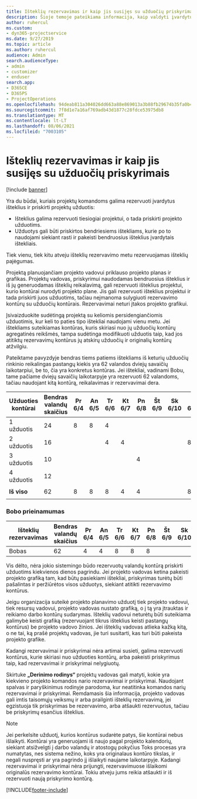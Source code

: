 ```yaml
---
title: Išteklių rezervavimas ir kaip jis susijęs su užduočių priskyrimais
description: Šioje temoje pateikiama informacija, kaip valdyti įvardytus išteklius, išteklių rezervavimus ir užduočių priskyrimus bei paaiškinama, kaip jie susieti.
author: ruhercul
ms.custom:
- dyn365-projectservice
ms.date: 9/27/2019
ms.topic: article
ms.author: ruhercul
audience: Admin
search.audienceType:
- admin
- customizer
- enduser
search.app:
- D365CE
- D365PS
- ProjectOperations
ms.openlocfilehash: 94deab811a304026dd663a88e869013a3b88fb29674b35fa0b40fa68f8c5ea62
ms.sourcegitcommit: 7f8d1e7a16af769adb43d1877c28fdce53975db8
ms.translationtype: MT
ms.contentlocale: lt-LT
ms.lasthandoff: 08/06/2021
ms.locfileid: "7003105"
---
```

# <a name="resource-bookings-and-how-they-relate-to-task-assignments"></a>Išteklių rezervavimas ir kaip jis susijęs su užduočių priskyrimais

[!include [banner](../includes/psa-now-project-operations.md)]

Yra du būdai, kuriais projektų komandoms galima rezervuoti įvardytus išteklius ir priskirti projektų užduotis:

- Išteklius galima rezervuoti tiesiogiai projektui, o tada priskirti projekto užduotims.
- Užduotys gali būti priskirtos bendriesiems ištekliams, kurie po to naudojami siekiant rasti ir pakeisti bendruosius išteklius įvardytais ištekliais. 

Tiek vienu, tiek kitu atveju išteklių rezervavimo metu rezervuojamas išteklių pajėgumas.

Projektą planuojančiam projekto vadovui priklauso projekto planas ir grafikas. Projektų vadovas, priskyrimui naudodamas bendruosius išteklius ir iš jų generuodamas išteklių reikalavimą, gali rezervuoti išteklius projektui, kurio kontūrai nurodyti projekto plane. Jis gali rezervuoti išteklius projektui ir tada priskirti juos užduotims, tačiau neįmanoma sulygiuoti rezervavimo kontūrų su užduočių kontūrais. Rezervavimai neturi įtakos projekto grafikui.

Įsivaizduokite sudėtingą projektą su keliomis persidengiančiomis užduotimis, kur keli to paties tipo ištekliai naudojami vienu metu. Jei ištekliams suteikiamas kontūras, kuris skiriasi nuo jų užduočių kontūrų agregatinės reikšmės, tampa sudėtinga modifikuoti užduotis taip, kad jos atitiktų rezervavimų kontūrus jų atskirų užduočių ir originalių kontūrų atžvilgiu.

Pateiktame pavyzdyje bendras tiems patiems ištekliams iš keturių užduočių rinkinio reikalingas pastangų kiekis yra 62 valandos dviejų savaičių laikotarpiui, be to, čia yra konkretus kontūras. Jei ištekliai, vadinami Bobu, tame pačiame dviejų savaičių laikotarpyje yra rezervuoti 62 valandoms, tačiau naudojant kitą kontūrą, reikalavimas ir rezervavimai dera.

| **Užduoties kontūrai**    | **Bendras valandų skaičius** | Pr 6/4 | An 6/5 | Tr 6/6 | Kt 6/7 | Pn 6/8 | Št 6/9 | Sk 6/10 | Pr 6/11 | An 6/12 | Tr 6/13 | Kt 6/14 | Pn 6/15 |
|----------------------|-----------------|--------|--------|--------|--------|--------|--------|---------|---------|---------|---------|---------|---------|
| 1 užduotis               | 24              | 8      | 8      | 4      |        |        |        |         |         |         | 4       |         |         |
| 2 užduotis               | 16              |        |        | 4      | 4      |        |        |         | 8       |         |         |         |         |
| 3 užduotis               | 10              |        |        |        |        | 4      |        |         |         | 4       |         | 2       |         |
| 4 užduotis               | 12              |        |        |        |        |        |        |         |         |         | 4       |         | 8       |
|                      |                 |        |        |        |        |        |        |         |         |         |         |         |         |
| **Iš viso**           | 62              | 8      | 8      | 8      | 4      | 4      |        |         | 8       | 4       | 8       | 2       | 8       |
|                      |                 |        |        |        |        |        |        |         |         |         |         |

### <a name="bobs-availability"></a>Bobo prieinamumas
| **Išteklių rezervavimas** | **Bendras valandų skaičius** | Pr 6/4 | An 6/5 | Tr 6/6 | Kt 6/7 | Pn 6/8 | Št 6/9 | Sk 6/10 | Pr 6/11 | An 6/12 | Tr 6/13 | Kt 6/14 | Pn 6/15 |
|------------------------|-----------------|--------|--------|--------|--------|--------|--------|---------|---------|---------|---------|---------|---------|
| Bobas                    | 62              | 4      | 4      | 8      | 8      | 8      |        |         | 4       | 4       | 8       | 8       | 6       |

Vis dėlto, nėra jokio sistemingo būdo rezervuotų valandų kontūrą priskirti užduotims kiekvienos dienos pagrindu. Jei projekto vadovas ketina pakeisti projekto grafiką tam, kad būtų pasiekiami ištekliai, priskyrimas turėtų būti pašalintas ir peržiūrėtos visos užduotys, siekiant atitikti rezervavimo kontūrus.

Jeigu organizacija suteikė projekto planavimo užduotį tiek projekto vadovui, tiek resursų vadovui, projekto vadovas nustato grafiką, o į tą yra įtrauktas ir reikiamo darbo kontūrų sudarymas. Išteklių vadovui neturėtų būti suteikiama galimybė keisti grafiką (rezervuojant tikrus išteklius keisti pastangų kontūrus) be projekto vadovo žinios. Jei išteklių vadovas atlieka kažką kitą, o ne tai, ką prašė projektų vadovas, jie turi susitarti, kas turi būti pakeista projekto grafike.

Kadangi rezervavimai ir priskyrimai nėra artimai susieti, galima rezervuoti kontūrus, kurie skiriasi nuo užduoties kontūrų, arba pakeisti priskyrimus taip, kad rezervavimai ir priskyrimai nelygiuotų.

Skirtuke **„Derinimo rodinys“** projektų vadovas gali matyti, kokie yra kiekvieno projekto komandos nario rezervavimai ir priskyrimai. Naudojant spalvas ir paryškinimus rodinyje parodoma, kur neatitinka komandos narių rezervavimai ir priskyrimai. Remdamasis šia informacija, projekto vadovas gali imtis taisomųjų veiksmų ir arba prailginti išteklių rezervavimą, jei egzistuoja tik priskyrimas be rezervavimo, arba atšaukti rezervuotus, tačiau be priskyrimų esančius išteklius.

> [!NOTE]
> Jei perkelsite užduotį, kurios kontūrus sudarėte patys, šie kontūrai nebus išlaikyti. Kontūrai yra generuojami iš naujo pagal projekto kalendorių, siekiant atsižvelgti į darbo valandų ir atostogų pokyčius Toks procesas yra numatytas, nes sistema nežino, koks yra originalaus kontūro tikslas, ir negali nuspręsti ar yra pagrindo jį išlaikyti naujame laikotarpyje. Kadangi rezervavimai ir priskyrimai nėra prijungti, rezervavimuose išlaikomi originalūs rezervavimo kontūrai. Tokiu atveju jums reikia atšaukti ir iš rezervuoti naują priskyrimo kontūrą.



[!INCLUDE[footer-include](../includes/footer-banner.md)]